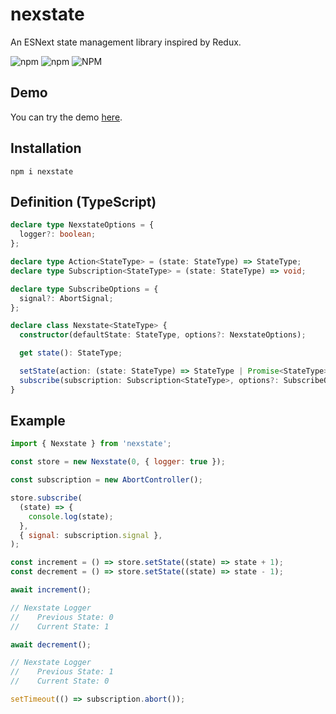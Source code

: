 # nexstate

An ESNext state management library inspired by Redux.

![npm](https://img.shields.io/npm/v/nexstate)
![npm](https://img.shields.io/npm/dw/nexstate)
![NPM](https://img.shields.io/npm/l/nexstate)

## Demo

You can try the demo [here](https://codepen.io/Hawmed/pen/PopmeOp).

## Installation

```
npm i nexstate
```

## Definition (TypeScript)

```ts
declare type NexstateOptions = {
  logger?: boolean;
};

declare type Action<StateType> = (state: StateType) => StateType;
declare type Subscription<StateType> = (state: StateType) => void;

declare type SubscribeOptions = {
  signal?: AbortSignal;
};

declare class Nexstate<StateType> {
  constructor(defaultState: StateType, options?: NexstateOptions);

  get state(): StateType;

  setState(action: (state: StateType) => StateType | Promise<StateType>): Promise<void>;
  subscribe(subscription: Subscription<StateType>, options?: SubscribeOptions): void;
}
```

## Example

```js
import { Nexstate } from 'nexstate';

const store = new Nexstate(0, { logger: true });

const subscription = new AbortController();

store.subscribe(
  (state) => {
    console.log(state);
  },
  { signal: subscription.signal },
);

const increment = () => store.setState((state) => state + 1);
const decrement = () => store.setState((state) => state - 1);

await increment();

// Nexstate Logger
//    Previous State: 0
//    Current State: 1

await decrement();

// Nexstate Logger
//    Previous State: 1
//    Current State: 0

setTimeout(() => subscription.abort());
```
